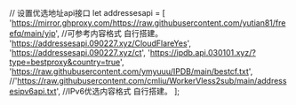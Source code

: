 // 设置优选地址api接口
let addressesapi = [
	'https://mirror.ghproxy.com/https://raw.githubusercontent.com/yutian81/freefq/main/yip', //可参考内容格式 自行搭建。
	'https://addressesapi.090227.xyz/CloudFlareYes',
	'https://addressesapi.090227.xyz/ct',
	'https://ipdb.api.030101.xyz/?type=bestproxy&country=true',
	'https://raw.githubusercontent.com/ymyuuu/IPDB/main/bestcf.txt',
	//'https://raw.githubusercontent.com/cmliu/WorkerVless2sub/main/addressesipv6api.txt', //IPv6优选内容格式 自行搭建。
];
